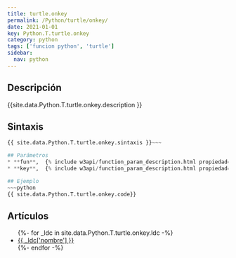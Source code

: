 ```yaml
---
title: turtle.onkey
permalink: /Python/turtle/onkey/
date: 2021-01-01
key: Python.T.turtle.onkey
category: python
tags: ['funcion python', 'turtle']
sidebar: 
  nav: python
---
```


## Descripción
{{site.data.Python.T.turtle.onkey.description }}

## Sintaxis
~~~python
{{ site.data.Python.T.turtle.onkey.sintaxis }}~~~

## Parámetros
* **fun**,  {% include w3api/function_param_description.html propiedad=site.data.Python.T.turtle.onkey valor="fun" %}
* **key**,  {% include w3api/function_param_description.html propiedad=site.data.Python.T.turtle.onkey valor="key" %}

## Ejemplo
~~~python
{{ site.data.Python.T.turtle.onkey.code}}
~~~

## Artículos
<ul>
{%- for _ldc in site.data.Python.T.turtle.onkey.ldc -%}
   <li>
       <a href="{{_ldc['url'] }}">{{ _ldc['nombre'] }}</a>
   </li>
{%- endfor -%}
</ul>
